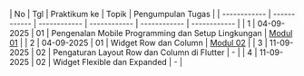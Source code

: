 | No  | Tgl  | Praktikum ke  | Topik  | Pengumpulan Tugas | 
| ------------ | ------------ | ------------ | ------------ | ------------ | ------------ | 
|  1 | 04-09-2025  | 01  | Pengenalan Mobile Programming dan Setup Lingkungan  | [Modul 01](https://github.com/darulgusti/Modul-1) | 
|  2 | 04-09-2025  | 01  | Widget Row dan Column | [Modul 02](https://github.com/darulgusti/modul_2/tree/main/flutter_2) | 
|  3 | 11-09-2025  | 02  | Pengaturan Layout Row dan Column di Flutter | - | 
|  4 | 11-09-2025  | 02  | Widget Flexible dan Expanded | - | 
